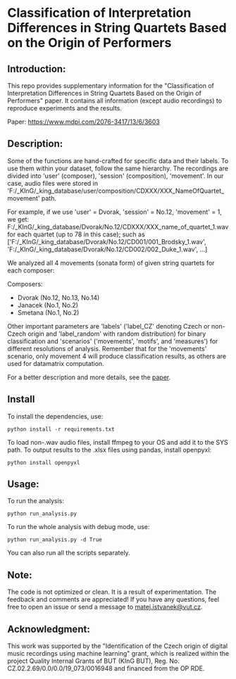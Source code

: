 # Classification of Interpretation Differences in String Quartets Based on the Origin of Performers

## Introduction:
This repo provides supplementary information for the "Classification of Interpretation Differences in String Quartets Based on the Origin of Performers" paper.
It contains all information (except audio recordings) to reproduce experiments and the results. 

Paper: https://www.mdpi.com/2076-3417/13/6/3603

## Description:

Some of the functions are hand-crafted for specific data and their labels. To use them within your dataset, follow the same hierarchy. The recordings are divided into 'user' (composer), 'session' (composition), 'movement'. 
In our case, audio files were stored in 'F:/\_KInG/\_king_database/user/composition/CDXXX/XXX\_NameOfQuartet\_movement' path. 

For example, if we use 'user' = Dvorak, 'session' = No.12, 'movement' = 1, we get:
F:/\_KInG/\_king\_database/Dvorak/No.12/CDXXX/XXX\_name\_of\_quartet\_1.wav for each quartet (up to 78 in this case); 
such as ['F:/\_KInG/\_king\_database/Dvorak/No.12/CD001/001\_Brodsky\_1.wav', 'F:/\_KInG/\_king\_database/Dvorak/No.12/CD002/002\_Duke\_1.wav', ...]

We analyzed all 4 movements (sonata form) of given string quartets for each composer:

Composers:

* Dvorak (No.12, No.13, No.14)
* Janacek (No.1, No.2)
* Smetana (No.1, No.2)

Other important parameters are 'labels' ('label\_CZ' denoting Czech or non-Czech origin and 'label\_random' with random distribution) for binary classification 
and 'scenarios' ('movements', 'motifs', and 'measures') for different resolutions of analysis. Remember that for the 'movements' scenario, only movement 4 will produce
classification results, as others are used for datamatrix computation.

For a better description and more details, see the [paper](https://www.mdpi.com/2076-3417/13/6/3603).


## Install

To install the dependencies, use:

```
python install -r requirements.txt
```
To load non-.wav audio files, install ffmpeg to your OS and add it to the SYS path. To output results to the .xlsx files using pandas, install openpyxl:

```
python install openpyxl
```


## Usage:

To run the analysis:

```
python run_analysis.py
```


To run the whole analysis with debug mode, use:

```
python run_analysis.py -d True
```

You can also run all the scripts separately.

## Note:

The code is not optimized or clean. It is a result of experimentation. The feedback and comments are appreciated! If you have any questions, feel free to open an issue or send a message to matej.istvanek@vut.cz.

## Acknowledgment:

This work was supported by the "Identification of the Czech origin of digital music recordings using machine learning" grant, which is realized within the project Quality Internal Grants of BUT (KInG BUT), Reg. No. CZ.02.2.69/0.0/0.0/19\_073/0016948 and financed from the OP RDE.


